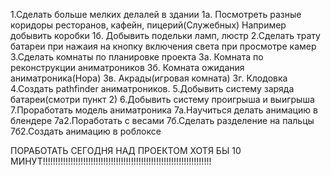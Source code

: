 1.Сделать больше мелких делалей в здании
1a. Посмотреть разные коридоры ресторанов, кафейн, пицерий(Служебных) Например добывить коробки
1б. Добывить подельки ламп, люстр
2.Сделать трату батареи при нажаия на кнопку включения света при просмотре камер
3.Сделать комнаты по планировке проекта
3а. Комната по реконструкции аниматроников
3б. Комната ожидания аниматроника(Нора)
3в. Акрады(игровая комната)
3г. Клодовка
4.Создать pathfinder аниматроников.
5.Добывить систему заряда батареи(смотри пункт 2)
6.Добывить систему проигрыша и выигрыша
7.Проработать модель аниматроника
7а.Научиться делать анимацию в блендере
7а2.Поработать с весами
7б.Сделать разделение на пальцы
7б2.Создать анимацию в роблоксе


ПОРАБОТАТЬ СЕГОДНЯ НАД ПРОЕКТОМ ХОТЯ БЫ 10 МИНУТ!!!!!!!!!!!!!!!!!!!!!!!!!!!!!!!!!!!!!!!!!!!!!!!!!!!!!!!!!!!!!!!!!!!